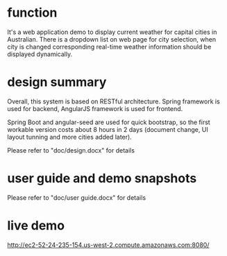 # function
It's a web application demo to display current weather for capital cities in Australian. There is a dropdown list on web page for city selection, when city is changed corresponding real-time weather information should be displayed dynamically.

# design summary
Overall, this system is based on RESTful architecture. Spring framework is used for backend, AngularJS framework is used for frontend. 

Spring Boot and angular-seed are used for quick bootstrap, so the first workable version costs about 8 hours in 2 days (document change, UI layout tunning and more cities added later). 

Please refer to "doc/design.docx" for details 

# user guide and demo snapshots
Please refer to "doc/user guide.docx" for details 

# live demo
http://ec2-52-24-235-154.us-west-2.compute.amazonaws.com:8080/
